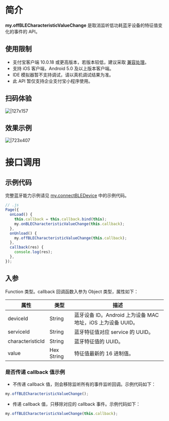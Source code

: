 # 简介

**my.offBLECharacteristicValueChange** 是取消监听低功耗蓝牙设备的特征值变化的事件的 API。

## 使用限制

- 支付宝客户端 10.0.18 或更高版本，若版本较低，建议采取 [兼容处理](/mini/framework/compatibility)。
- 支持 iOS 客户端，Android 5.0 及以上版本客户端。
- IDE 模拟器暂不支持调试，请以真机调试结果为准。
- 此 API 暂仅支持企业支付宝小程序使用。

## 扫码体验

![|127x157](https://gw.alipayobjects.com/zos/skylark-tools/public/files/d9e0d67c37832e1b77137b7d1e8ba64f.jpeg#align=left&display=inline&height=157&margin=%5Bobject%20Object%5D&originHeight=157&originWidth=127&status=done&style=stroke&width=127)

## 效果示例

![|723x407](https://gw.alipayobjects.com/zos/skylark-tools/public/files/ef65ff73bb7264832e4ba3af9c980dd6.png#align=left&display=inline&height=420&margin=%5Bobject%20Object%5D&originHeight=720&originWidth=1280&status=done&style=stroke&width=746)

# 接口调用

## 示例代码

完整蓝牙能力示例请见 [my.connectBLEDevice](https://opendocs.alipay.com/mini/api/tmew6e) 中的示例代码。

```javascript
// .js
Page({
  onLoad() {
    this.callback = this.callback.bind(this);
    my.onBLECharacteristicValueChange(this.callback);
  },
  onUnload() {
    my.offBLECharacteristicValueChange(this.callback);
  },
  callback(res) {
    console.log(res);
  },
});
```

## 入参

Function 类型。callback 回调函数入参为 Object 类型，属性如下：

| **属性** | **类型** | **描述** |
| --- | --- | --- |
| deviceId | String | 蓝牙设备 ID。Android 上为设备 MAC 地址，iOS 上为设备 UUID。 |
| serviceId | String | 蓝牙特征值对应 service 的 UUID。 |
| characteristicId | String | 蓝牙特征值的 UUID。 |
| value | Hex String | 特征值最新的 16 进制值。 |

### 是否传递 callback 值示例

- 不传递 callback 值，则会移除监听所有的事件监听回调。示例代码如下：

```javascript
my.offBLECharacteristicValueChange();
```

- 传递 callback 值，只移除对应的 callback 事件。示例代码如下：

```javascript
my.offBLECharacteristicValueChange(this.callback);
```
